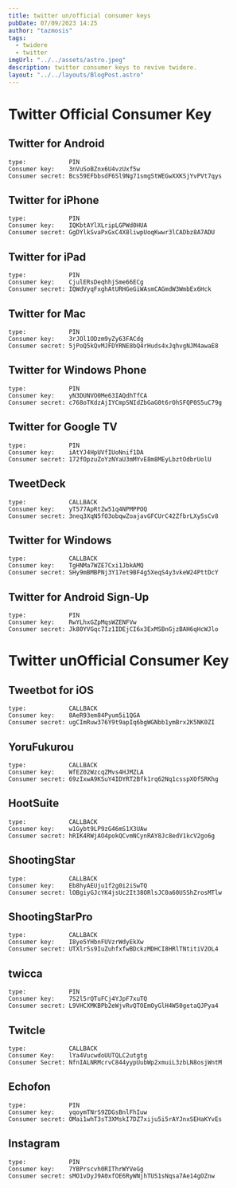 ```yaml
---
title: twitter un/official consumer keys
pubDate: 07/09/2023 14:25
author: "tazmosis"
tags:
  - twidere
  - twitter
imgUrl: "../../assets/astro.jpeg"
description: twitter consumer keys to revive twidere.
layout: "../../layouts/BlogPost.astro"
---
```


# [](https://web.archive.org/web/20230226052239/https://gist.github.com/shobotch/5160017#twitter-official-consumer-key)Twitter Official Consumer Key

## [](https://web.archive.org/web/20230226052239/https://gist.github.com/shobotch/5160017#twitter-for-android)

## Twitter for Android

```
type:            PIN
Consumer key:    3nVuSoBZnx6U4vzUxf5w
Consumer secret: Bcs59EFbbsdF6Sl9Ng71smgStWEGwXXKSjYvPVt7qys

```

## [](https://web.archive.org/web/20230226052239/https://gist.github.com/shobotch/5160017#twitter-for-iphone)

## Twitter for iPhone

```
type:            PIN
Consumer key:    IQKbtAYlXLripLGPWd0HUA
Consumer secret: GgDYlkSvaPxGxC4X8liwpUoqKwwr3lCADbz8A7ADU

```

## [](https://web.archive.org/web/20230226052239/https://gist.github.com/shobotch/5160017#twitter-for-ipad)

## Twitter for iPad

```
type:            PIN
Consumer key:    CjulERsDeqhhjSme66ECg
Consumer secret: IQWdVyqFxghAtURHGeGiWAsmCAGmdW3WmbEx6Hck

```

## [](https://web.archive.org/web/20230226052239/https://gist.github.com/shobotch/5160017#twitter-for-mac)

## Twitter for Mac

```
type:            PIN
Consumer key:    3rJOl1ODzm9yZy63FACdg
Consumer secret: 5jPoQ5kQvMJFDYRNE8bQ4rHuds4xJqhvgNJM4awaE8

```

## [](https://web.archive.org/web/20230226052239/https://gist.github.com/shobotch/5160017#twitter-for-windows-phone)

## Twitter for Windows Phone

```
type:            PIN
Consumer key:    yN3DUNVO0Me63IAQdhTfCA
Consumer secret: c768oTKdzAjIYCmpSNIdZbGaG0t6rOhSFQP0S5uC79g

```

## [](https://web.archive.org/web/20230226052239/https://gist.github.com/shobotch/5160017#twitter-for-google-tv)

## Twitter for Google TV

```
type:            PIN
Consumer key:    iAtYJ4HpUVfIUoNnif1DA
Consumer secret: 172fOpzuZoYzNYaU3mMYvE8m8MEyLbztOdbrUolU

```

## [](https://web.archive.org/web/20230226052239/https://gist.github.com/shobotch/5160017#tweetdeck)

## TweetDeck

```
type:            CALLBACK
Consumer key:    yT577ApRtZw51q4NPMPPOQ
Consumer secret: 3neq3XqN5fO3obqwZoajavGFCUrC42ZfbrLXy5sCv8

```

## [](https://web.archive.org/web/20230226052239/https://gist.github.com/shobotch/5160017#twitter-for-windows)

## Twitter for Windows

```
type:            CALLBACK
Consumer key:    TgHNMa7WZE7Cxi1JbkAMQ
Consumer secret: SHy9mBMBPNj3Y17et9BF4g5XeqS4y3vkeW24PttDcY

```

## [](https://web.archive.org/web/20230226052239/https://gist.github.com/shobotch/5160017#twitter-for-android-sign-up)

## Twitter for Android Sign-Up

```
type:            PIN
Consumer key:    RwYLhxGZpMqsWZENFVw
Consumer secret: Jk80YVGqc7Iz1IDEjCI6x3ExMSBnGjzBAH6qHcWJlo

```

# [](https://web.archive.org/web/20230226052239/https://gist.github.com/shobotch/5160017#twitter-unofficial-consumer-key)

# Twitter unOfficial Consumer Key

## [](https://web.archive.org/web/20230226052239/https://gist.github.com/shobotch/5160017#tweetbot-for-ios)

## Tweetbot for iOS

```
type:            CALLBACK
Consumer key:    8AeR93em84Pyum5i1QGA
Consumer secret: ugCImRuw376Y9t9apIq6bgWGNbb1ymBrx2K5NK0ZI

```

## [](https://web.archive.org/web/20230226052239/https://gist.github.com/shobotch/5160017#yorufukurou)

## YoruFukurou

```
type:            CALLBACK
Consumer key:    WfEZ02WzcqZMvs4HJMZLA
Consumer secret: 69zIxwA9KSuY4IDYRT2Bfk1rq62Nq1csspXOfSRKhg

```

## [](https://web.archive.org/web/20230226052239/https://gist.github.com/shobotch/5160017#hootsuite)

## HootSuite

```
type:            CALLBACK
Consumer key:    w1Gybt9LP9zG46mS1X3UAw
Consumer secret: hRIK4RWjAO4pokQCvmNCynRAY8Jc8edV1kcV2go6g

```

## [](https://web.archive.org/web/20230226052239/https://gist.github.com/shobotch/5160017#shootingstar)

## ShootingStar

```
type:            CALLBACK
Consumer key:    Eb8hyAEUju1f2g0i2iSwTQ
Consumer secret: lOBgiyGJcYK4jsUc2It38ORlsJC0a60USShZrosMTlw

```

## [](https://web.archive.org/web/20230226052239/https://gist.github.com/shobotch/5160017#shootingstarpro)

## ShootingStarPro

```
type:            CALLBACK
Consumer key:    I8ye5YHbnFUVzrWdyEkXw
Consumer secret: UTXlrSs9IuZuhfxfwBDckzMDHCI8HRlTNtitiV2OL4

```

## [](https://web.archive.org/web/20230226052239/https://gist.github.com/shobotch/5160017#twicca)

## twicca

```
type:            PIN
Consumer key:    7S2l5rQTuFCj4YJpF7xuTQ
Consumer secret: L9VHCXMKBPb2eWjvRvQTOEmOyGlH4W50getaQJPya4

```

## [](https://web.archive.org/web/20230226052239/https://gist.github.com/shobotch/5160017#twitcle)

## Twitcle

```
type:            CALLBACK
Consumer Key:    lYa4VucwdoUUTQLC2utgtg
Consumer Secret: NfnIALNRMcrvC844yypUubWp2xmuiL3zbLN8osjWntM

```

## [](https://web.archive.org/web/20230226052239/https://gist.github.com/shobotch/5160017#echofon)

## Echofon

```
type:            PIN
Consumer key:    yqoymTNrS9ZDGsBnlFhIuw
Consumer secret: OMai1whT3sT3XMskI7DZ7xiju5i5rAYJnxSEHaKYvEs

```

## [](https://web.archive.org/web/20230226052239/https://gist.github.com/shobotch/5160017#instagram)

## Instagram

```
type:            PIN
Consumer key:    7YBPrscvh0RIThrWYVeGg
Consumer secret: sMO1vDyJ9A0xfOE6RyWNjhTUS1sNqsa7Ae14gOZnw

```

